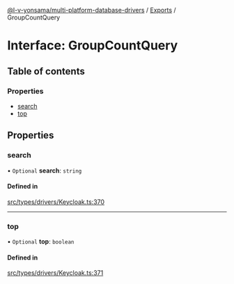 [@l-v-yonsama/multi-platform-database-drivers](../README.md) / [Exports](../modules.md) / GroupCountQuery

# Interface: GroupCountQuery

## Table of contents

### Properties

- [search](GroupCountQuery.md#search)
- [top](GroupCountQuery.md#top)

## Properties

### search

• `Optional` **search**: `string`

#### Defined in

[src/types/drivers/Keycloak.ts:370](https://github.com/l-v-yonsama/db-drivers/blob/1129024/src/types/drivers/Keycloak.ts#L370)

___

### top

• `Optional` **top**: `boolean`

#### Defined in

[src/types/drivers/Keycloak.ts:371](https://github.com/l-v-yonsama/db-drivers/blob/1129024/src/types/drivers/Keycloak.ts#L371)
